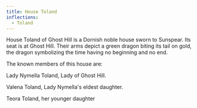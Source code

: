```yaml
---
title: House Toland
inflections:
  - Toland
---
```


House Toland of Ghost Hill is a Dornish noble house sworn to Sunspear. Its seat is at Ghost Hill. Their arms depict a green dragon biting its tail on gold, the dragon symbolizing the time having no beginning and no end.

The known members of this house are:

Lady Nymella Toland, Lady of Ghost Hill.

Valena Toland, Lady Nymella's eldest daughter.

Teora Toland, her younger daughter


